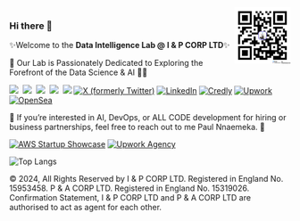 <img align='right' src='p&acorp_qrcode.png' width=20% />

### Hi there 👋
✨Welcome to the <strong>Data Intelligence Lab @ I & P CORP LTD</strong>✨

🚀 Our Lab is Passionately Dedicated to Exploring the Forefront of the Data Science & AI 👨‍💻

<a href='https://ai.pnacorp.co.uk/'><img src='https://img.shields.io/badge/🧠_ai.%20Chatbot-8A2BE2' /></a>&nbsp;
<a href='https://aws.amazon.com/startups/showcase/startup-details/cab1ea05-43cb-4473-b665-39a13021977a'><img src='https://img.shields.io/badge/🏅_Certified_(AWS)_Startup-F37C23' /></a>&nbsp;
<a href='p&acorp_qrcode.png'><img src='https://img.shields.io/badge/🧠_ai._Gov.uk%2F-_Coventry-00519e' /></a>&nbsp;
<img src='https://img.shields.io/github/stars/nnaemek2?color=green&style=social' />&nbsp;
<img src='https://img.shields.io/github/followers/nnaemek2?color=green&style=social' />
[![X (formerly Twitter)](https://img.shields.io/badge/X-Cov_Hub-blue?style=social&logo=x)](https://x.com/cov_hub)
[![LinkedIn](https://img.shields.io/badge/LinkedIn-Paul%20Nnaemeka-green?style=social&logo=linkedin)](https://www.linkedin.com/in/paul-nnaemeka-city-of-dublin)
[![Credly](https://img.shields.io/badge/Credly-Paul%20Nnaemeka-blue?style=social&logo=credly)](https://www.credly.com/users/paul-nnaemeka-city-of-london)
[![Upwork](https://img.shields.io/badge/Upwork-Paul%20Nnaemeka-green?style=social&logo=upwork)](https://www.upwork.com/freelancers/nnaemek2)
[![OpenSea](https://img.shields.io/badge/OpenSea-33%20Faces%20of%20a%20Pretender-blue?style=social&logo=opensea)](https://opensea.io/collection/33-faces-of-a-pretender/overview)


💼 If you’re interested in AI, DevOps, or ALL CODE development for hiring or business partnerships, feel free to reach out to me Paul Nnaemeka. 🤝 

[![AWS Startup Showcase](https://img.shields.io/badge/AWS%20Showcase-Our_GenAI_Startup-green?style=social&logo=amazon-aws)](https://aws.amazon.com/startups/showcase/startup-details/cab1ea05-43cb-4473-b665-39a13021977a)
[![Upwork Agency](https://img.shields.io/badge/Upwork-Prime%20Agency-green?style=social&logo=upwork)](https://www.upwork.com/agencies/prime/)

![Top Langs](https://github-readme-stats.vercel.app/api/top-langs/?username=nnaemek2&layout=compact)

© 2024, All Rights Reserved by I & P CORP LTD. Registered in England No. 15953458. P & A CORP LTD. Registered in England No. 15319026. Confirmation Statement, I & P CORP LTD and P & A CORP LTD are authorised to act as agent for each other.
